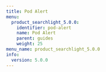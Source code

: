 ```yaml
---
title: Pod Alert
menu:
  product_searchlight_5.0.0:
    identifier: pod-alert
    name: Pod Alert
    parent: guides
    weight: 25
menu_name: product_searchlight_5.0.0
info:
  version: 5.0.0
---
```


